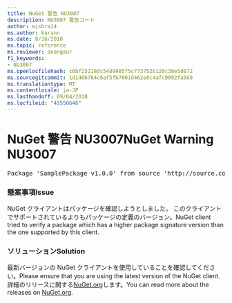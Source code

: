 ```yaml
---
title: NuGet 警告 NU3007
description: NU3007 警告コード
author: mishra14
ms.author: karann
ms.date: 8/16/2018
ms.topic: reference
ms.reviewer: anangaur
f1_keywords:
- NU3007
ms.openlocfilehash: c6bf25218dc5489985f5c773752b120c38e5d672
ms.sourcegitcommit: 1d1406764c6af5fb7801d462e0c4afc9092fa569
ms.translationtype: MT
ms.contentlocale: ja-JP
ms.lasthandoff: 09/04/2018
ms.locfileid: "43550646"
---
```

# <a name="nuget-warning-nu3007"></a><span data-ttu-id="711e8-103">NuGet 警告 NU3007</span><span class="sxs-lookup"><span data-stu-id="711e8-103">NuGet Warning NU3007</span></span>

<pre>Package 'SamplePackage v1.0.0' from source 'http://source.com/index.json': The package signature format version is not supported. Updating your client may solve this problem.</pre>

### <a name="issue"></a><span data-ttu-id="711e8-104">懸案事項</span><span class="sxs-lookup"><span data-stu-id="711e8-104">Issue</span></span>

<span data-ttu-id="711e8-105">NuGet クライアントはパッケージを確認しようとしました。 このクライアントでサポートされているよりもパッケージの定義のバージョン。</span><span class="sxs-lookup"><span data-stu-id="711e8-105">NuGet client tried to verify a package which has a higher package signature version than the one supported by this client.</span></span>


### <a name="solution"></a><span data-ttu-id="711e8-106">ソリューション</span><span class="sxs-lookup"><span data-stu-id="711e8-106">Solution</span></span>

<span data-ttu-id="711e8-107">最新バージョンの NuGet クライアントを使用していることを確認してください。</span><span class="sxs-lookup"><span data-stu-id="711e8-107">Please ensure that you are using the latest version of the NuGet client.</span></span> <span data-ttu-id="711e8-108">詳細のリリースに関する[NuGet.org](https://www.nuget.org/downloads)します。</span><span class="sxs-lookup"><span data-stu-id="711e8-108">You can read more about the releases on [NuGet.org](https://www.nuget.org/downloads).</span></span>


